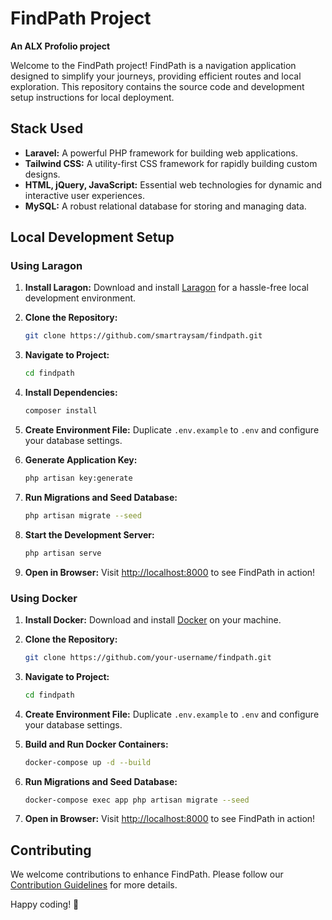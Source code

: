 # FindPath Project
**An ALX Profolio project**

Welcome to the FindPath project! FindPath is a navigation application designed to simplify your journeys, providing efficient routes and local exploration. This repository contains the source code and development setup instructions for local deployment.

## Stack Used

- **Laravel:** A powerful PHP framework for building web applications.
- **Tailwind CSS:** A utility-first CSS framework for rapidly building custom designs.
- **HTML, jQuery, JavaScript:** Essential web technologies for dynamic and interactive user experiences.
- **MySQL:** A robust relational database for storing and managing data.

## Local Development Setup

### Using Laragon

1. **Install Laragon:**
   Download and install [Laragon](https://laragon.org/download/index.html) for a hassle-free local development environment.

2. **Clone the Repository:**
   ```bash
   git clone https://github.com/smartraysam/findpath.git
   ```

3. **Navigate to Project:**
   ```bash
   cd findpath
   ```

4. **Install Dependencies:**
   ```bash
   composer install
   ```

5. **Create Environment File:**
   Duplicate `.env.example` to `.env` and configure your database settings.

6. **Generate Application Key:**
   ```bash
   php artisan key:generate
   ```

7. **Run Migrations and Seed Database:**
   ```bash
   php artisan migrate --seed
   ```

8. **Start the Development Server:**
   ```bash
   php artisan serve
   ```

9. **Open in Browser:**
   Visit [http://localhost:8000](http://localhost:8000) to see FindPath in action!

### Using Docker

1. **Install Docker:**
   Download and install [Docker](https://www.docker.com/get-started) on your machine.

2. **Clone the Repository:**
   ```bash
   git clone https://github.com/your-username/findpath.git
   ```

3. **Navigate to Project:**
   ```bash
   cd findpath
   ```

4. **Create Environment File:**
   Duplicate `.env.example` to `.env` and configure your database settings.

5. **Build and Run Docker Containers:**
   ```bash
   docker-compose up -d --build
   ```

6. **Run Migrations and Seed Database:**
   ```bash
   docker-compose exec app php artisan migrate --seed
   ```

7. **Open in Browser:**
   Visit [http://localhost:8000](http://localhost:8000) to see FindPath in action!

## Contributing

We welcome contributions to enhance FindPath. Please follow our [Contribution Guidelines](CONTRIBUTING.md) for more details.

Happy coding! 🚀